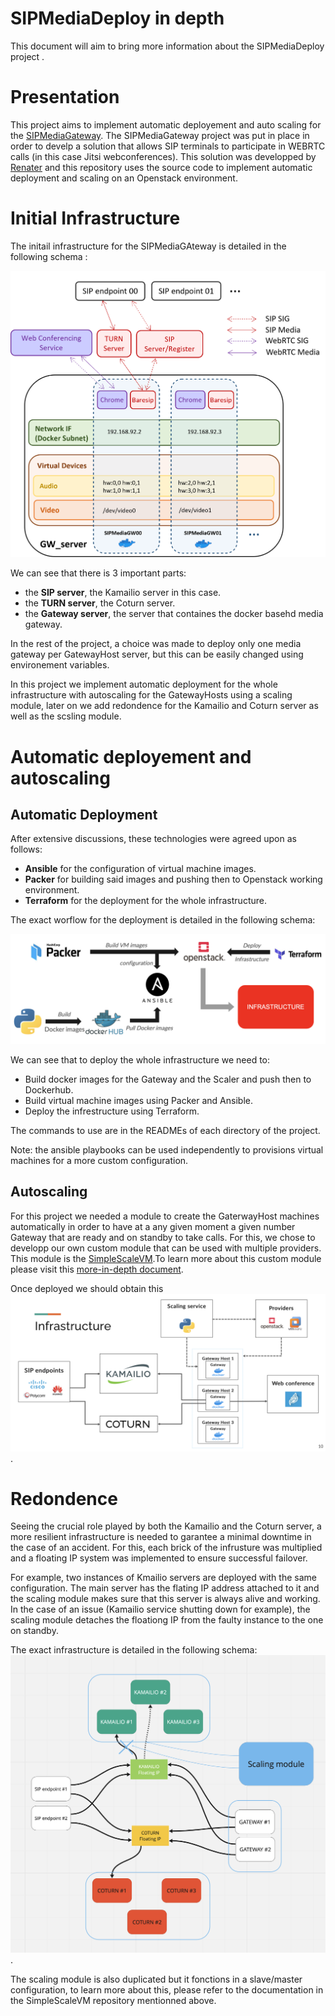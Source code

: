 # SIPMediaDeploy in depth
This document will aim to bring more information about the SIPMediaDeploy project .

# Presentation

This project aims to implement automatic deployement and auto scaling for the [SIPMediaGateway](https://github.com/Renater/SIPMediaGW). The SIPMediaGateway project was put in place in order to develp a solution that allows SIP terminals to participate in WEBRTC calls (in this case Jitsi webconferences). This solution was developped by [Renater](https://github.com/Renater) and this repository uses the source code to implement automatic deployment and scaling on an Openstack environment.

# Initial Infrastructure

The initail infrastructure for the SIPMediaGAteway is detailed in the following schema :

![initial infrastructure](https://github.com/Renater/SIPMediaGW/blob/main/docs/SIPMediaGW.png)

We can see that there is 3 important parts:
* the **SIP server**, the Kamailio server in this case.
* the **TURN server**, the Coturn server.
* the **Gateway server**, the server that containes the docker basehd media gateway.

In the rest of the project, a choice was made to deploy only one media gateway per GatewayHost server, but this can be easily changed using environement variables.

In this project we implement automatic deployment for the whole infrastructure with autoscaling for the GatewayHosts using a scaling module, later on we add redondence for the Kamailio and Coturn server as well as the scsling module.

# Automatic deployement and autoscaling

## Automatic Deployment

After extensive discussions, these technologies were agreed upon as follows:
* **Ansible** for the configuration of virtual machine images.
* **Packer** for building said images and pushing then to Openstack working environment.
* **Terraform** for the deployment for the whole infrastructure.

The exact worflow for the deployment is detailed in the following schema:

![worflow](./deployement-workflow.png)

We can see that to deploy the whole infrastructure we need to:
* Build docker images for the Gateway and the Scaler and push then to Dockerhub.
* Build virtual machine images using Packer and Ansible.
* Deploy the infrestructure using Terraform.

The commands to use are in the READMEs of each directory of the project.

Note: the ansible playbooks can be used independently to provisions virtual machines for a more custom configuration.

## Autoscaling

For this project we needed a module to create the GaterwayHost machines automatically in order to have at a any given moment
a given number Gateway that are ready and on standby to take calls. For this, we chose to developp our own custom module that can be used with multiple providers. This module is the [SimpleScaleVM](https://github.com/Renater/SimpleScaleVM).To learn more about this custom module please visit this [more-in-depth document](https://github.com/Renater/SimpleScaleVM/tree/add-autoscaling-docs).

Once deployed we should obtain this ![infrastructure](./Infrastructure.png).

# Redondence

Seeing the crucial role played by both the Kamailio and the Coturn server, a more resilient infrastructure is needed to garantee a minimal downtime in the case of an accident. For this, each brick of the infrusture was multiplied and a floating IP system was implemented to ensure successful failover.

For example, two instances of Kmailio servers are deployed with the same configuration. The main server has the flating IP address attached to it and the scaling module makes sure that this server is always alive and working. In the case of an issue (Kamailio service shutting down for example), the scaling module detaches the floationg IP from the faulty instance to the one on standby.

The exact infrastructure is detailed in the following schema:
![redondance](./redondance.png).

The scaling module is also duplicated but it fonctions in a slave/master configuration, to learn more about this, please refer to the documentation in the SimpleScaleVM repository mentionned above.